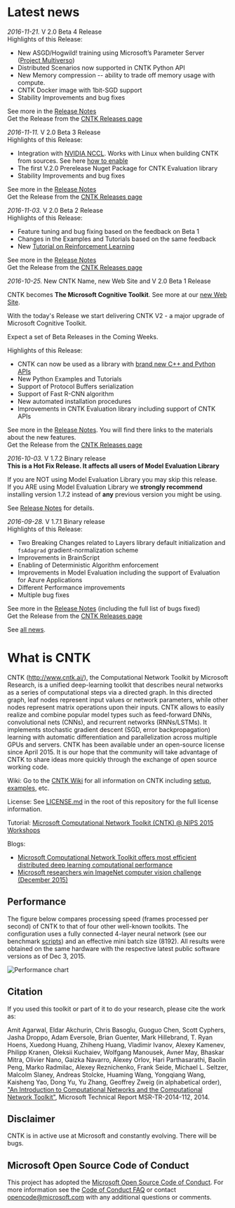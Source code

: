 # Latest news
*2016-11-21.* V 2.0 Beta 4 Release  
Highlights of this Release:
* New ASGD/Hogwild! training using Microsoft’s Parameter Server ([Project Multiverso](https://github.com/Microsoft/multiverso))
* Distributed Scenarios now supported in CNTK Python API
* New Memory compression -- ability to trade off memory usage with compute. 
* CNTK Docker image with 1bit-SGD support
* Stability Improvements and bug fixes

See more in the [Release Notes](https://github.com/Microsoft/CNTK/wiki/CNTK_2_0_beta_4_Release_Notes)  
Get the Release from the [CNTK Releases page](https://github.com/Microsoft/CNTK/releases)

*2016-11-11.* V 2.0 Beta 3 Release  
Highlights of this Release:
* Integration with [NVIDIA NCCL](https://github.com/NVIDIA/nccl). Works with Linux when building CNTK from sources. See here [how to enable](https://github.com/Microsoft/CNTK/wiki/Setup-CNTK-on-Linux#optional-nccl)
* The first V.2.0 Prerelease Nuget Package for CNTK Evaluation library
* Stability Improvements and bug fixes

See more in the [Release Notes](https://github.com/Microsoft/CNTK/wiki/CNTK_2_0_beta_3_Release_Notes)  
Get the Release from the [CNTK Releases page](https://github.com/Microsoft/CNTK/releases)

*2016-11-03.* V 2.0 Beta 2 Release  
Highlights of this Release:
* Feature tuning and bug fixing based on the feedback on Beta 1
* Changes in the Examples and Tutorials based on the same feedback
* New [Tutorial on Reinforcement Learning](https://github.com/Microsoft/CNTK/blob/v2.0.beta2.0/bindings/python/tutorials/CNTK_203_Reinforcement_Learning_Basics.ipynb)

See more in the [Release Notes](https://github.com/Microsoft/CNTK/wiki/CNTK_2_0_beta_2_Release_Notes)  
Get the Release from the [CNTK Releases page](https://github.com/Microsoft/CNTK/releases)

*2016-10-25.* New CNTK Name, new Web Site and V 2.0 Beta 1 Release  

CNTK becomes **The Microsoft Cognitive Toolkit**. See more at our [new Web Site](https://www.microsoft.com/en-us/research/product/cognitive-toolkit/).

With the today's Release we start delivering CNTK V2 - a major upgrade of Microsoft Cognitive Toolkit.

Expect a set of Beta Releases in the Coming Weeks.

Highlights of this Release:
* CNTK can now be used as a library with [brand new C++ and Python APIs](https://github.com/microsoft/cntk/wiki/CNTK-Library-API)
* New Python Examples and Tutorials
* Support of Protocol Buffers serialization
* Support of Fast R-CNN algorithm
* New automated installation procedures
* Improvements in CNTK Evaluation library including support of CNTK APIs

See more in the [Release Notes](https://github.com/Microsoft/CNTK/wiki/CNTK_2_0_beta_1_Release_Notes). You will find there links to the materials about the new features.  
Get the Release from the [CNTK Releases page](https://github.com/Microsoft/CNTK/releases)

*2016-10-03.* V 1.7.2 Binary release  
**This is a Hot Fix Release. It affects all users of Model Evaluation Library**

If you are NOT using Model Evaluation Library you may skip this release.  
If you ARE using Model Evaluation Library we **strongly recommend** installing version 1.7.2 instead of **any** previous version you might be using.

See [Release Notes](https://github.com/Microsoft/CNTk/wiki/CNTK_1_7_2_Release_Notes) for details.

*2016-09-28.* V 1.7.1 Binary release  
Highlights of this Release:
* Two Breaking Changes related to Layers library default initialization and ```fsAdagrad``` gradient-normalization scheme
* Improvements in BrainScript
* Enabling of Deterministic Algorithm enforcement
* Improvements in Model Evaluation including the support of Evaluation for Azure Applications
* Different Performance improvements
* Multiple bug fixes

See more in the [Release Notes](https://github.com/Microsoft/CNTK/wiki/CNTK_1_7_1_Release_Notes) (including the full list of bugs fixed)  
Get the Release from the [CNTK Releases page](https://github.com/Microsoft/CNTK/releases)

See [all news](https://github.com/Microsoft/CNTK/wiki/News).

# What is CNTK
CNTK (http://www.cntk.ai/), the Computational Network Toolkit by Microsoft Research, is a unified deep-learning toolkit that describes neural networks as a series of computational steps via a directed graph. In this directed graph, leaf nodes represent input values or network parameters, while other nodes represent matrix operations upon their inputs. CNTK allows to easily realize and combine popular model types such as feed-forward DNNs, convolutional nets (CNNs), and recurrent networks (RNNs/LSTMs). It implements stochastic gradient descent (SGD, error backpropagation) learning with automatic differentiation and parallelization across multiple GPUs and servers. CNTK has been available under an open-source license since April 2015. It is our hope that the community will take advantage of CNTK to share ideas more quickly through the exchange of open source working code.

Wiki: Go to the [CNTK Wiki](https://github.com/Microsoft/CNTK/wiki) for all information on CNTK including [setup](https://github.com/Microsoft/CNTK/wiki/Setup-CNTK-on-your-machine ), [examples](https://github.com/Microsoft/CNTK/wiki/Examples ), etc.

License: See [LICENSE.md](./LICENSE.md) in the root of this repository for the full license information.

Tutorial: [Microsoft Computational Network Toolkit (CNTK) @ NIPS 2015 Workshops](http://research.microsoft.com/en-us/um/people/dongyu/CNTK-Tutorial-NIPS2015.pdf)

Blogs:  

* [Microsoft Computational Network Toolkit offers most efficient distributed deep learning computational performance](http://blogs.technet.com/b/inside_microsoft_research/archive/2015/12/07/microsoft-computational-network-toolkit-offers-most-efficient-distributed-deep-learning-computational-performance.aspx)
* [Microsoft researchers win ImageNet computer vision challenge (December 2015)](http://blogs.microsoft.com/next/2015/12/10/microsoft-researchers-win-imagenet-computer-vision-challenge/)

## Performance

The figure below compares processing speed (frames processed per second) of CNTK to that of four other well-known toolkits. The configuration uses a fully connected 4-layer neural network (see our benchmark [scripts](https://github.com/Alexey-Kamenev/Benchmarks)) and an effective mini batch size (8192). All results were obtained on the same hardware with the respective latest public software versions as of Dec 3, 2015.

![Performance chart](Documentation/Documents/PerformanceChart.png)

## Citation

If you used this toolkit or part of it to do your research, please cite the work as:

Amit Agarwal, Eldar Akchurin, Chris Basoglu, Guoguo Chen, Scott Cyphers, Jasha Droppo, Adam Eversole, Brian Guenter, Mark Hillebrand, T. Ryan Hoens, Xuedong Huang, Zhiheng Huang, Vladimir Ivanov, Alexey Kamenev, Philipp Kranen, Oleksii Kuchaiev, Wolfgang Manousek, Avner May, Bhaskar Mitra, Olivier Nano, Gaizka Navarro, Alexey Orlov, Hari Parthasarathi, Baolin Peng, Marko Radmilac, Alexey Reznichenko, Frank Seide, Michael L. Seltzer, Malcolm Slaney, Andreas Stolcke, Huaming Wang, Yongqiang Wang, Kaisheng Yao, Dong Yu, Yu Zhang, Geoffrey Zweig (in alphabetical order), ["An Introduction to Computational Networks and the Computational Network Toolkit"](http://research.microsoft.com/apps/pubs/?id=226641), Microsoft Technical Report MSR-TR-2014-112, 2014.

## Disclaimer 

CNTK is in active use at Microsoft and constantly evolving. There will be bugs.


## Microsoft Open Source Code of Conduct

This project has adopted the [Microsoft Open Source Code of Conduct](https://opensource.microsoft.com/codeofconduct/). For more information see the [Code of Conduct FAQ](https://opensource.microsoft.com/codeofconduct/faq/) or contact [opencode@microsoft.com](mailto:opencode@microsoft.com) with any additional questions or comments.
